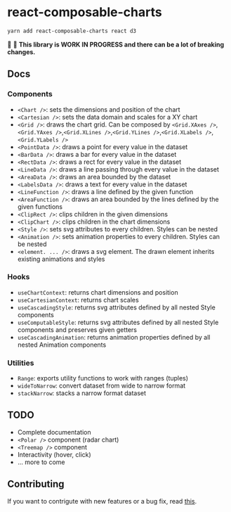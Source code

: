 # react-composable-charts

```sh
yarn add react-composable-charts react d3
```

🚨 🚧 **This library is WORK IN PROGRESS and there can be a lot of breaking changes.**

## Docs

### Components

- `<Chart />`: sets the dimensions and position of the chart
- `<Cartesian />`: sets the data domain and scales for a XY chart
- `<Grid />`: draws the chart grid. Can be composed by `<Grid.XAxes />`, `<Grid.YAxes />`,`<Grid.XLines />`,`<Grid.YLines />`,`<Grid.XLabels />`,`<Grid.YLabels />`
- `<PointData />`: draws a point for every value in the dataset
- `<BarData />`: draws a bar for every value in the dataset
- `<RectData />`: draws a rect for every value in the dataset
- `<LineData />`: draws a line passing through every value in the dataset
- `<AreaData />`: draws an area bounded by the dataset
- `<LabelsData />`: draws a text for every value in the dataset
- `<LineFunction />`: draws a line defined by the given function
- `<AreaFunction />`: draws an area bounded by the lines defined by the given functions
- `<ClipRect />`: clips children in the given dimensions
- `<ClipChart />`: clips children in the chart dimensions
- `<Style />`: sets svg attributes to every children. Styles can be nested
- `<Animation />`: sets animation properties to every children. Styles can be nested
- `<element. ... />`: draws a svg element. The drawn element inherits existing animations and styles

### Hooks

- `useChartContext`: returns chart dimensions and position
- `useCartesianContext`: returns chart scales
- `useCascadingStyle`: returns svg attributes defined by all nested Style components
- `useComputableStyle`: returns svg attributes defined by all nested Style components and preserves given getters
- `useCascadingAnimation`: returns animation properties defined by all nested Animation components

### Utilities

- `Range`: exports utility functions to work with ranges (tuples)
- `wideToNarrow`: convert dataset from wide to narrow format
- `stackNarrow`: stacks a narrow format dataset

## TODO

- Complete documentation
- `<Polar />` component (radar chart)
- `<Treemap />` component
- Interactivity (hover, click)
- ... more to come

## Contributing

If you want to contrigute with new features or a bug fix, read [this](CONTRIBUTING.md).
